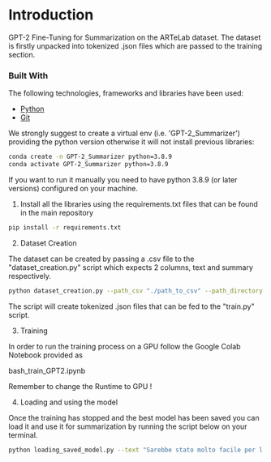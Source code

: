 # Introduction
GPT-2 Fine-Tuning for Summarization on the ARTeLab dataset. The dataset is firstly unpacked into tokenized .json files which are passed to the training section.

### Built With

The following technologies, frameworks and libraries have been used:

* [Python](https://www.python.org/)
* [Git](https://git-scm.com/)

We strongly suggest to create a virtual env (i.e. 'GPT-2_Summarizer') providing the python version otherwise it will not install previous libraries:

```bash
conda create -n GPT-2_Summarizer python=3.8.9 
conda activate GPT-2_Summarizer python=3.8.9
```

If you want to run it manually you need to have python 3.8.9 (or later versions) configured on your machine. 

1. Install all the libraries using the requirements.txt files that can be found in the main repository

```bash
pip install -r requirements.txt
```

2. Dataset Creation

The dataset can be created by passing a .csv file to the "dataset_creation.py" script which expects 2 columns, text and summary respectively.

```bash
python dataset_creation.py --path_csv "./path_to_csv" --path_directory "./path_to_directory" --model "model_used_for_tokenization" 
``` 
The script will create tokenized .json files that can be fed to the "train.py" script.

3. Training

In order to run the training process on a GPU follow the Google Colab Notebook provided as

bash_train_GPT2.ipynb

Remember to change the Runtime to GPU !


4. Loading and using the model

Once the training has stopped and the best model has been saved you can load it and use it for summarization by running the script below on your terminal.

```bash
python loading_saved_model.py --text "Sarebbe stato molto facile per l'uomo estrarre la freccia dalla carne del malcapitato, eppure questo si rivelò complicato e fatale. La freccia aveva infatti penetrato troppo a fondo nella gamba e aveva provocato una terribile emorragia." --saved_model "./model_O0_trained_after_50_epochs_only_sum_loss_ignr_pad.bin"
```
